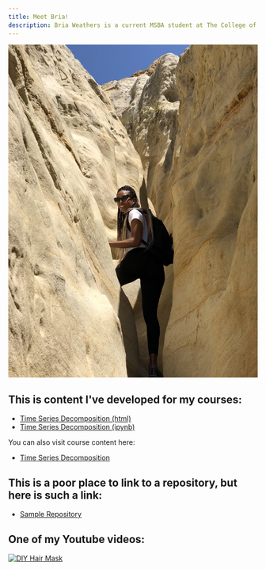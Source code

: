 ```yaml
---
title: Meet Bria!
description: Bria Weathers is a current MSBA student at The College of William & Mary. Bria loves learning new things and overcoming challenges. After several years in the IT work force, she decided to further her career and knowledge in Data Science. Bria also loves to kick back and relax by spending time with her family and friends, working out or hiking with her fiancé, trying new foods and cocktails, traveling, and expressing her artistic side by creating unique make-up and hair looks.
---
```


![My Picture](/pics/Sandiego.JPG)


## This is content I've developed for my courses:
- [Time Series Decomposition (html)](TimeSeriesDecomposition.html)
- [Time Series Decomposition (ipynb)](TimeSeriesDecomposition.ipynb)

You can also visit course content here:
- [Time Series Decomposition](/timeseries/index.md)

## This is a poor place to link to a repository, but here is such a link:
- [Sample Repository](https://github.com/shehergit/sample)


## One of my Youtube videos:

[![DIY Hair Mask](https://img.youtube.com/vi/vaatGxTaz8c/0.jpg)](http://www.youtube.com/watch?v=vaatGxTaz8c)
